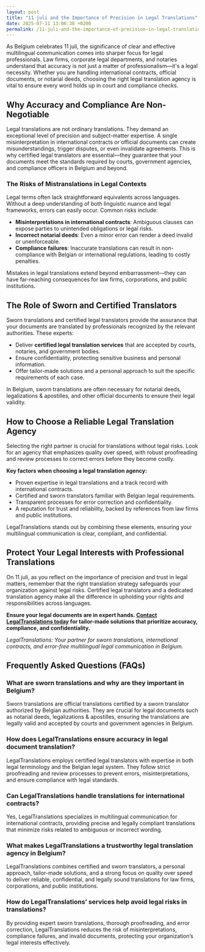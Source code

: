 ```yaml
---
layout: post
title: "11 juli and the Importance of Precision in Legal Translations"
date: 2025-07-11 13:06:38 +0200
permalink: /11-juli-and-the-importance-of-precision-in-legal-translations/
---
```

As Belgium celebrates 11 juli, the significance of clear and effective multilingual communication comes into sharper focus for legal professionals. Law firms, corporate legal departments, and notaries understand that accuracy is not just a matter of professionalism—it's a legal necessity. Whether you are handling international contracts, official documents, or notarial deeds, choosing the right legal translation agency is vital to ensure every word holds up in court and compliance checks.

## Why Accuracy and Compliance Are Non-Negotiable

Legal translations are not ordinary translations. They demand an exceptional level of precision and subject-matter expertise. A single misinterpretation in international contracts or official documents can create misunderstandings, trigger disputes, or even invalidate agreements. This is why certified legal translators are essential—they guarantee that your documents meet the standards required by courts, government agencies, and compliance officers in Belgium and beyond.

### The Risks of Mistranslations in Legal Contexts

Legal terms often lack straightforward equivalents across languages. Without a deep understanding of both linguistic nuance and legal frameworks, errors can easily occur. Common risks include:

- **Misinterpretations in international contracts**: Ambiguous clauses can expose parties to unintended obligations or legal risks.
- **Incorrect notarial deeds**: Even a minor error can render a deed invalid or unenforceable.
- **Compliance failures**: Inaccurate translations can result in non-compliance with Belgian or international regulations, leading to costly penalties.

Mistakes in legal translations extend beyond embarrassment—they can have far-reaching consequences for law firms, corporations, and public institutions.

## The Role of Sworn and Certified Translators

Sworn translations and certified legal translators provide the assurance that your documents are translated by professionals recognized by the relevant authorities. These experts:

- Deliver **certified legal translation services** that are accepted by courts, notaries, and government bodies.
- Ensure confidentiality, protecting sensitive business and personal information.
- Offer tailor-made solutions and a personal approach to suit the specific requirements of each case.

In Belgium, sworn translations are often necessary for notarial deeds, legalizations & apostilles, and other official documents to ensure their legal validity.

## How to Choose a Reliable Legal Translation Agency

Selecting the right partner is crucial for translations without legal risks. Look for an agency that emphasizes quality over speed, with robust proofreading and review processes to correct errors before they become costly.

**Key factors when choosing a legal translation agency:**

- Proven expertise in legal translations and a track record with international contracts.
- Certified and sworn translators familiar with Belgian legal requirements.
- Transparent processes for error correction and confidentiality.
- A reputation for trust and reliability, backed by references from law firms and public institutions.

LegalTranslations stands out by combining these elements, ensuring your multilingual communication is clear, compliant, and confidential.

## Protect Your Legal Interests with Professional Translations

On 11 juli, as you reflect on the importance of precision and trust in legal matters, remember that the right translation strategy safeguards your organization against legal risks. Certified legal translators and a dedicated translation agency make all the difference in upholding your rights and responsibilities across languages.

**Ensure your legal documents are in expert hands. [Contact LegalTranslations today](https://www.legaltranslations.be/) for tailor-made solutions that prioritize accuracy, compliance, and confidentiality.**

*LegalTranslations: Your partner for sworn translations, international contracts, and error-free multilingual legal communication in Belgium.*

## Frequently Asked Questions (FAQs)

### What are sworn translations and why are they important in Belgium?

Sworn translations are official translations certified by a sworn translator authorized by Belgian authorities. They are crucial for legal documents such as notarial deeds, legalizations & apostilles, ensuring the translations are legally valid and accepted by courts and government agencies in Belgium.

### How does LegalTranslations ensure accuracy in legal document translation?

LegalTranslations employs certified legal translators with expertise in both legal terminology and the Belgian legal system. They follow strict proofreading and review processes to prevent errors, misinterpretations, and ensure compliance with legal standards.

### Can LegalTranslations handle translations for international contracts?

Yes, LegalTranslations specializes in multilingual communication for international contracts, providing precise and legally compliant translations that minimize risks related to ambiguous or incorrect wording.

### What makes LegalTranslations a trustworthy legal translation agency in Belgium?

LegalTranslations combines certified and sworn translators, a personal approach, tailor-made solutions, and a strong focus on quality over speed to deliver reliable, confidential, and legally sound translations for law firms, corporations, and public institutions.

### How do LegalTranslations’ services help avoid legal risks in translations?

By providing expert sworn translations, thorough proofreading, and error correction, LegalTranslations reduces the risk of misinterpretations, compliance failures, and invalid documents, protecting your organization’s legal interests effectively.

<script type="application/ld+json">
{
  "@context": "https://schema.org",
  "@type": "BlogPosting",
  "headline": "11 juli and the Importance of Precision in Legal Translations",
  "description": "Explore the critical role of sworn and certified legal translators in Belgium for ensuring precision, compliance, and trust in legal document translations, especially on 11 juli.",
  "image": "https://www.legaltranslations.be/images/11-juli-legal-translations.jpg",
  "author": {
    "@type": "Person",
    "name": "LegalTranslations"
  },
  "publisher": {
    "@type": "Organization",
    "name": "LegalTranslations",
    "logo": {
      "@type": "ImageObject",
      "url": "https://www.legaltranslations.be/logo.png"
    }
  },
  "datePublished": "2024-07-11",
  "mainEntityOfPage": {
    "@type": "WebPage",
    "@id": "https://www.legaltranslations.be/blog/11-juli-importance-precision-legal-translations"
  },
  "keywords": "Sworn translations, Legal translations, Multilingual communication, International contracts, Notarial deeds, Official documents, Legalizations & apostilles, Proofreading and review, Translation strategy, Translation agency, Quality over speed, Tailor-made solutions, Personal approach, Trust, Reliability, Translations without legal risks, Error correction, Misinterpretations in international contracts, legal translation services, certified legal translators, accurate legal document translation, Belgium"
}
</script>

<script type="application/ld+json">
{
  "@context": "https://schema.org",
  "@type": "FAQPage",
  "mainEntity": [
    {
      "@type": "Question",
      "name": "What are sworn translations and why are they important in Belgium?",
      "acceptedAnswer": {
        "@type": "Answer",
        "text": "Sworn translations are official translations certified by a sworn translator authorized by Belgian authorities. They are crucial for legal documents such as notarial deeds, legalizations & apostilles, ensuring the translations are legally valid and accepted by courts and government agencies in Belgium."
      }
    },
    {
      "@type": "Question",
      "name": "How does LegalTranslations ensure accuracy in legal document translation?",
      "acceptedAnswer": {
        "@type": "Answer",
        "text": "LegalTranslations employs certified legal translators with expertise in both legal terminology and the Belgian legal system. They follow strict proofreading and review processes to prevent errors, misinterpretations, and ensure compliance with legal standards."
      }
    },
    {
      "@type": "Question",
      "name": "Can LegalTranslations handle translations for international contracts?",
      "acceptedAnswer": {
        "@type": "Answer",
        "text": "Yes, LegalTranslations specializes in multilingual communication for international contracts, providing precise and legally compliant translations that minimize risks related to ambiguous or incorrect wording."
      }
    },
    {
      "@type": "Question",
      "name": "What makes LegalTranslations a trustworthy legal translation agency in Belgium?",
      "acceptedAnswer": {
        "@type": "Answer",
        "text": "LegalTranslations combines certified and sworn translators, a personal approach, tailor-made solutions, and a strong focus on quality over speed to deliver reliable, confidential, and legally sound translations for law firms, corporations, and public institutions."
      }
    },
    {
      "@type": "Question",
      "name": "How do LegalTranslations’ services help avoid legal risks in translations?",
      "acceptedAnswer": {
        "@type": "Answer",
        "text": "By providing expert sworn translations, thorough proofreading, and error correction, LegalTranslations reduces the risk of misinterpretations, compliance failures, and invalid documents, protecting your organization’s legal interests effectively."
      }
    }
  ]
}
</script>